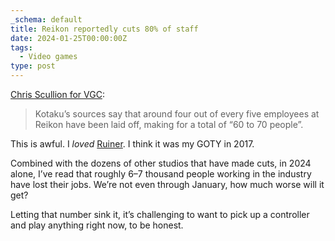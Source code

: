 ```yaml
---
_schema: default
title: Reikon reportedly cuts 80% of staff
date: 2024-01-25T00:00:00Z
tags:
  - Video games
type: post
---
```

[Chris Scullion for VGC](https://www.videogameschronicle.com/news/ruiner-studio-reikon-games-has-reportedly-laid-off-around-80-off-its-staff/):

> Kotaku’s sources say that around four out of every five employees at Reikon have been laid off, making for a total of “60 to 70 people”.

This is awful. I *loved* [Ruiner](https://www.igdb.com/games/ruiner). I think it was my GOTY in 2017.

Combined with the dozens of other studios that have made cuts, in 2024 alone, I’ve read that roughly 6–7 thousand people working in the industry have lost their jobs. We’re not even through January, how much worse will it get?

Letting that number sink it, it’s challenging to want to pick up a controller and play anything right now, to be honest.